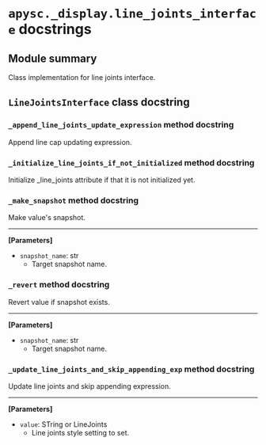 # `apysc._display.line_joints_interface` docstrings

## Module summary

Class implementation for line joints interface.

## `LineJointsInterface` class docstring

### `_append_line_joints_update_expression` method docstring

Append line cap updating expression.

### `_initialize_line_joints_if_not_initialized` method docstring

Initialize _line_joints attribute if that it is not initialized yet.

### `_make_snapshot` method docstring

Make value's snapshot.<hr>

**[Parameters]**

- `snapshot_name`: str
  - Target snapshot name.

### `_revert` method docstring

Revert value if snapshot exists.<hr>

**[Parameters]**

- `snapshot_name`: str
  - Target snapshot name.

### `_update_line_joints_and_skip_appending_exp` method docstring

Update line joints and skip appending expression.<hr>

**[Parameters]**

- `value`: STring or LineJoints
  - Line joints style setting to set.